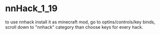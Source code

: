 # nnHack_1_19
to use nnhack install it as minecraft mod, go to optins/controls/key binds, scroll down to "nnhack" category than choose keys for every hack.
